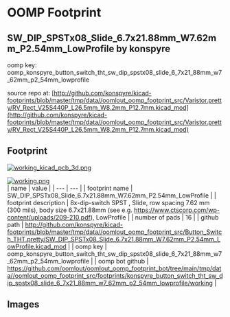 # OOMP Footprint  
## SW_DIP_SPSTx08_Slide_6.7x21.88mm_W7.62mm_P2.54mm_LowProfile  by konspyre  
  
oomp key: oomp_konspyre_button_switch_tht_sw_dip_spstx08_slide_6_7x21_88mm_w7_62mm_p2_54mm_lowprofile  
  
source repo at: [http://github.com/konspyre/kicad-footprints/blob/master/tmp/data//oomlout_oomp_footprint_src/Varistor.pretty/RV_Rect_V25S440P_L26.5mm_W8.2mm_P12.7mm.kicad_mod](http://github.com/konspyre/kicad-footprints/blob/master/tmp/data//oomlout_oomp_footprint_src/Varistor.pretty/RV_Rect_V25S440P_L26.5mm_W8.2mm_P12.7mm.kicad_mod)  
## Footprint  
  
[![working_kicad_pcb_3d.png](working_kicad_pcb_3d_600.png)](working_kicad_pcb_3d.png)  
  
[![working.png](working_600.png)](working.png)  
| name | value | 
| --- | --- | 
| footprint name | SW_DIP_SPSTx08_Slide_6.7x21.88mm_W7.62mm_P2.54mm_LowProfile | 
| footprint description | 8x-dip-switch SPST , Slide, row spacing 7.62 mm (300 mils), body size 6.7x21.88mm (see e.g. https://www.ctscorp.com/wp-content/uploads/209-210.pdf), LowProfile | 
| number of pads | 16 | 
| github path | http://github.com/konspyre/kicad-footprints/blob/master/tmp/data//oomlout_oomp_footprint_src/Button_Switch_THT.pretty/SW_DIP_SPSTx08_Slide_6.7x21.88mm_W7.62mm_P2.54mm_LowProfile.kicad_mod | 
| oomp key | oomp_konspyre_button_switch_tht_sw_dip_spstx08_slide_6_7x21_88mm_w7_62mm_p2_54mm_lowprofile | 
| oomp bot github | https://github.com/oomlout/oomlout_oomp_footprint_bot/tree/main/tmp/data//oomlout_oomp_footprint_src/footprints/konspyre_button_switch_tht_sw_dip_spstx08_slide_6_7x21_88mm_w7_62mm_p2_54mm_lowprofile/working | 
## Images  
